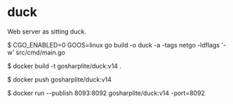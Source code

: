 # duck
Web server as sitting duck.

$ CGO_ENABLED=0 GOOS=linux go build -o duck -a -tags netgo -ldflags '-w' src/cmd/main.go

$ docker build -t gosharplite/duck:v14 .

$ docker push gosharplite/duck:v14

$ docker run --publish 8093:8092 gosharplite/duck:v14 -port=8092
